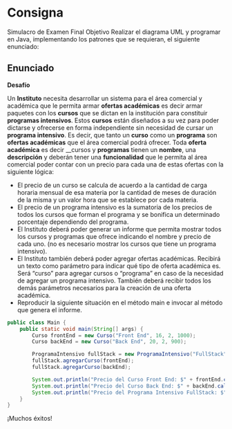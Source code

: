 # Consigna


Simulacro de Examen Final Objetivo
Realizar el diagrama UML y programar en Java, implementando los patrones que se requieran, el siguiente enunciado:

## Enunciado

**Desafío**

Un __Instituto__ necesita desarrollar un sistema para el área comercial y académica que le permita armar __ofertas académicas__ es decir armar paquetes con los __cursos__ 
que se dictan en la institución para constituir __programas intensivos__. Estos __cursos__ están diseñados a su vez para poder dictarse y ofrecerse en forma independiente 
sin necesidad de cursar un __programa intensivo__. Es decir, que tanto un __curso__ como un __programa__ son __ofertas académicas__ que el área comercial podrá ofrecer.
Toda __oferta académica__ es decir __cursos y __programas__ tienen un __nombre__, una __descripción__ y deberán tener una __funcionalidad__ que le permita al área comercial 
poder contar con un precio para cada una de estas ofertas con la siguiente lógica:
* El precio de un curso se calcula de acuerdo a la cantidad de carga horaria mensual de esa materia por la cantidad de meses de duración de la misma 
y un valor hora que se establece por cada materia.
* El precio de un programa intensivo es la sumatoria de los precios de todos los cursos que forman el programa y se bonifica un determinado porcentaje dependiendo del programa.
* El Instituto deberá poder generar un informe que permita mostrar todos los cursos y programas que ofrece indicando el nombre y precio de cada uno. 
(no es necesario mostrar los cursos que tiene un programa intensivo).
* El Instituto también deberá poder agregar ofertas académicas. Recibirá un texto como parámetro para indicar qué tipo de oferta académica es. 
Será “curso” para agregar cursos o “programa” en caso de la necesidad de agregar un programa intensivo. También deberá recibir todos los 
demás parámetros necesarios para la creación de una oferta académica.
* Reproducir la siguiente situación en el método main e invocar al método que genera el informe.

```java
public class Main {
    public static void main(String[] args) {
        Curso frontEnd = new Curso("Front End", 16, 2, 1000);
        Curso backEnd = new Curso("Back End", 20, 2, 900);

        ProgramaIntensivo fullStack = new ProgramaIntensivo("FullStack", 0, 0, 20);
        fullStack.agregarCurso(frontEnd);
        fullStack.agregarCurso(backEnd);

        System.out.println("Precio del Curso Front End: $" + frontEnd.calcularPrecio());
        System.out.println("Precio del Curso Back End: $" + backEnd.calcularPrecio());
        System.out.println("Precio del Programa Intensivo FullStack: $" + fullStack.calcularPrecio());
    }
}
```

¡Muchos éxitos!
